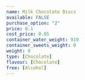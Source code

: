 ```yaml
---
name: Milk Chocolate Discs
available: FALSE
purchase_option: "2"
price: 0.1
cost_price: 0.05
container_water_weight: 919
container_sweets_weight: 0
weight: 0
type: [Chocolate]
flavour: [Chocolate]
free: [Alcohol]
---
```

